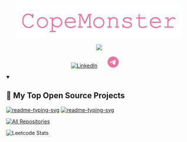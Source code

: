 <p align="center">
  <a href="https://github.com/CopeMonster">
    <img src="assets/logo.png" alt="CopeMonster" /></a>
</p>

<p align="center">
  <!-- Typing SVG by DenverCoder1 - https://github.com/DenverCoder1/readme-typing-svg -->
  <a href="https://github.com/DenverCoder1/readme-typing-svg">
    <img src="https://readme-typing-svg.demolab.com/?lines=Backend%20developer;Java/Kotlin;Always%20learning%20new%20things&font=Fira%20Code&center=true&width=440&height=45&color=ed719e&vCenter=true&pause=1000&size=22" /></a>
</p>

<!-- Social icons section -->
<p align="center">
  <a href="https://www.linkedin.com/in/alan-kassymbek/"><img width="32px" alt="LinkedIn" title="LinkedIn" src="https://i.imgur.com/yRpa1dQ.png"/></a>
  &#8287;&#8287;&#8287;&#8287;&#8287;
  <a href="https://t.me/ton_tony"><img width="30px" alt="Telegram" title="Telegram" src="assets/telegram.png"/></a>
  &#8287;&#8287;&#8287;&#8287;&#8287;
</p>

<details open> 
  <summary><h2>📘 My Top Open Source Projects</h2></summary>

  <p align="left">
    <a href="https://github.com/CopeMonster/OpportuNetRewrite"><img width="278" src="https://denvercoder1-github-readme-stats.vercel.app/api/pin/?username=CopeMonster&repo=Copium&theme=react&bg_color=1F222E&title_color=ed719e&hide_border=true&icon_color=F8D866&show_icons=false" alt="readme-typing-svg"></a>
    <a href="https://github.com/CopeMonster/Copium"><img width="278" src="https://denvercoder1-github-readme-stats.vercel.app/api/pin/?username=CopeMonster&repo=OpportuNetRewrite&theme=react&bg_color=1F222E&title_color=ed719e&hide_border=true&icon_color=F8D866&show_icons=false" alt="readme-typing-svg"></a>
  </p>

<a href="https://github.com/DenverCoder1?tab=repositories&sort=stargazers"><img alt="All Repositories" title="All Repositories" src="https://custom-icon-badges.demolab.com/badge/-Click%20Here%20For%20All%20My%20Repos-1F222E?style=for-the-badge&logoColor=white&logo=repo"/></a>
</details>

![Leetcode Stats](https://leetcard.jacoblin.cool/CopeMonster)